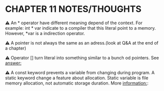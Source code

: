 # CHAPTER 11 NOTES/THOUGHTS

:warning: An * operator have different meaning depend of the context. For example:
int * var indicate to a compiler that this literal point to a memory. However, *var is a indirection operator.

:warning: A pointer is not always the same as an adress.(look at Q&A at the end of a chapter)

:warning: Operator [] turn literal into something similar to a bunch od pointers. See [answer:](https://stackoverflow.com/questions/2094666/pointers-in-c-when-to-use-the-ampersand-and-the-asterisk)

:warning: A const keyword prevents a variable from changing during program. A static keyword change a feature about allocation.
Static variable is file memory allocation, not automatic storage duration. More [information:](https://stackoverflow.com/questions/2094666/pointers-in-c-when-to-use-the-ampersand-and-the-asterisk):

